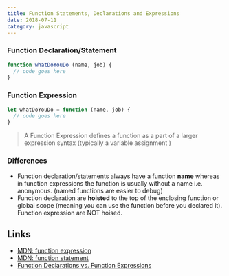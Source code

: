 ```yaml
---
title: Function Statements, Declarations and Expressions
date: 2018-07-11
category: javascript
---
```


### Function Declaration/Statement

```js
function whatDoYouDo (name, job) {
  // code goes here
}
```

### Function Expression

```js
let whatDoYouDo = function (name, job) {
  // code goes here
}
```

> A Function Expression defines a function as a part of a larger expression syntax (typically a variable assignment )


### Differences
- Function declaration/statements always have a function **name** whereas in function expressions the function is usually without a name i.e. anonymous. (named functions are easier to debug)
- Function declaration are **hoisted** to the top of the enclosing function or global scope (meaning you can use the function before you declared it). Function expression are NOT hoised.


Links
---
- [MDN: function expression](https://developer.mozilla.org/en-US/docs/web/JavaScript/Reference/Operators/function)
- [MDN: function statement](https://developer.mozilla.org/en-US/docs/Web/JavaScript/Reference/Statements/function)
- [Function Declarations vs. Function Expressions](https://javascriptweblog.wordpress.com/2010/07/06/function-declarations-vs-function-expressions/)